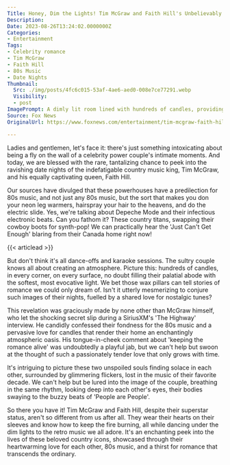```yaml
---
Title: Honey, Dim the Lights! Tim McGraw and Faith Hill's Unbelievably Passionate Date Nights Drenched in Nostalgia and Candlelight!
Description: 
Date: 2023-08-26T13:24:02.0000000Z
Categories:
- Entertainment
Tags:
- Celebrity romance
- Tim McGraw
- Faith Hill
- 80s Music
- Date Nights
Thumbnail:
  Src: ./img/posts/4fc6c015-53af-4ae6-aed0-008e7ce77291.webp
  Visibility:
  - post
ImagePrompt: A dimly lit room lined with hundreds of candles, providing a warm glow that illuminates an intimate scene. Tim McGraw and Faith Hill are in the center, lost in each other's eyes, their bodies silhouetted against the flickering candlelight. A vintage record player hints at the 80s music in the background, completing the nostalgic ambiance.
Source: Fox News
OriginalUrl: https://www.foxnews.com/entertainment/tim-mcgraw-faith-hills-date-nights-80s-music-candles-all-over

---
```

Ladies and gentlemen, let's face it: there's just something intoxicating about being a fly on the wall of a celebrity power couple's intimate moments. And today, we are blessed with the rare, tantalizing chance to peek into the ravishing date nights of the indefatigable country music king, Tim McGraw, and his equally captivating queen, Faith Hill.

Our sources have divulged that these powerhouses have a predilection for 80s music, and not just any 80s music, but the sort that makes you don your neon leg warmers, hairspray your hair to the heavens, and do the electric slide. Yes, we're talking about Depeche Mode and their infectious electronic beats. Can you fathom it? These country titans, swapping their cowboy boots for synth-pop! We can practically hear the 'Just Can't Get Enough' blaring from their Canada home right now!

{{< articlead >}}

But don't think it's all dance-offs and karaoke sessions. The sultry couple knows all about creating an atmosphere. Picture this: hundreds of candles, in every corner, on every surface, no doubt filling their palatial abode with the softest, most evocative light. We bet those wax pillars can tell stories of romance we could only dream of. Isn't it utterly mesmerizing to conjure such images of their nights, fuelled by a shared love for nostalgic tunes?

This revelation was graciously made by none other than McGraw himself, who let the shocking secret slip during a SiriusXM's 'The Highway' interview. He candidly confessed their fondness for the 80s music and a pervasive love for candles that render their home an enchantingly atmospheric oasis. His tongue-in-cheek comment about 'keeping the romance alive' was undoubtedly a playful jab, but we can't help but swoon at the thought of such a passionately tender love that only grows with time.

It's intriguing to picture these two unspoiled souls finding solace in each other, surrounded by glimmering flickers, lost in the music of their favorite decade. We can't help but be lured into the image of the couple, breathing in the same rhythm, looking deep into each other's eyes, their bodies swaying to the buzzy beats of 'People are People'.

So there you have it! Tim McGraw and Faith Hill, despite their superstar status, aren't so different from us after all. They wear their hearts on their sleeves and know how to keep the fire burning, all while dancing under the dim lights to the retro music we all adore. It's an enchanting peek into the lives of these beloved country icons, showcased through their heartwarming love for each other, 80s music, and a thirst for romance that transcends the ordinary.